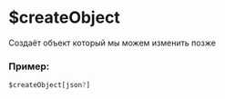 # $createObject
Создаёт объект который мы можем изменить позже


### Пример:
```js
$createObject[json?]
```

